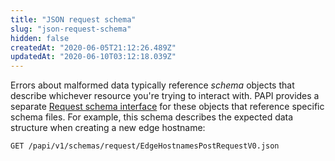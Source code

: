 ```yaml
---
title: "JSON request schema"
slug: "json-request-schema"
hidden: false
createdAt: "2020-06-05T21:12:26.489Z"
updatedAt: "2020-06-10T03:12:18.039Z"
---
```

Errors about malformed data typically reference _schema_ objects that describe whichever resource you're trying to interact with. PAPI provides a separate [Request schema interface](#schemasgroup) for these objects that reference specific schema files. For example, this schema describes the expected data structure when creating a new edge hostname:

```
GET /papi/v1/schemas/request/EdgeHostnamesPostRequestV0.json
```